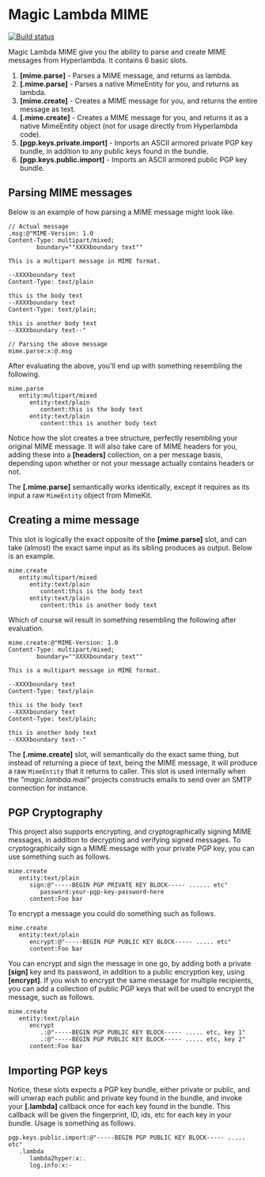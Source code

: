 
# Magic Lambda MIME

[![Build status](https://travis-ci.org/polterguy/magic.lambda.mime.svg?master)](https://travis-ci.org/polterguy/magic.lambda.mime)

Magic Lambda MIME give you the ability to parse and create MIME messages from Hyperlambda. It contains 6 basic slots.

1. **[mime.parse]** - Parses a MIME message, and returns as lambda.
1. **[.mime.parse]** - Parses a native MimeEntity for you, and returns as lambda.
2. **[mime.create]** - Creates a MIME message for you, and returns the entire message as text.
3. **[.mime.create]** - Creates a MIME message for you, and returns it as a native MimeEntity object (not for usage directly from Hyperlambda code).
4. **[pgp.keys.private.import]** - Imports an ASCII armored private PGP key bundle, in addition to any public keys found in the bundle.
4. **[pgp.keys.public.import]** - Imports an ASCII armored public PGP key bundle.

## Parsing MIME messages

Below is an example of how parsing a MIME message might look like.

```
// Actual message
.msg:@"MIME-Version: 1.0
Content-Type: multipart/mixed;
        boundary=""XXXXboundary text""

This is a multipart message in MIME format.

--XXXXboundary text
Content-Type: text/plain

this is the body text
--XXXXboundary text
Content-Type: text/plain;

this is another body text
--XXXXboundary text--"

// Parsing the above message
mime.parse:x:@.msg
```

After evaluating the above, you'll end up with something resembling the following.

```
mime.parse
   entity:multipart/mixed
      entity:text/plain
         content:this is the body text
      entity:text/plain
         content:this is another body text
```

Notice how the slot creates a tree structure, perfectly resembling your original MIME message. It will also take care of
MIME headers for you, adding these into a **[headers]** collection, on a per message basis, depending upon whether or not
your message actually contains headers or not.

The **[.mime.parse]** semantically works identically, except it requires as its input a raw `MimeEntity` object from MimeKit.

## Creating a mime message

This slot is logically the exact opposite of the **[mime.parse]** slot, and can take (almost) the exact same input as
its sibling produces as output. Below is an example.

```
mime.create
   entity:multipart/mixed
      entity:text/plain
         content:this is the body text
      entity:text/plain
         content:this is another body text
```

Which of course wil result in something resembling the following after evaluation.

```
mime.create:@"MIME-Version: 1.0
Content-Type: multipart/mixed;
        boundary=""XXXXboundary text""

This is a multipart message in MIME format.

--XXXXboundary text
Content-Type: text/plain

this is the body text
--XXXXboundary text
Content-Type: text/plain;

this is another body text
--XXXXboundary text--"
```

The **[.mime.create]** slot, will semantically do the exact same thing, but instead of returning a piece of text, being the MIME message,
it will produce a raw `MimeEntity` that it returns to caller. This slot is used internally when the _"magic.lambda.mail"_ projects
constructs emails to send over an SMTP connection for instance.

## PGP Cryptography

This project also supports encrypting, and cryptographically signing MIME messages, in addition to decrypting and verifying signed
messages. To cryptographically sign a MIME message with your private PGP key, you can use something such as follows.

```
mime.create
   entity:text/plain
      sign:@"-----BEGIN PGP PRIVATE KEY BLOCK----- ...... etc"
         password:your-pgp-key-password-here
      content:Foo bar
```

To encrypt a message you could do something such as follows.

```
mime.create
   entity:text/plain
      encrypt:@"-----BEGIN PGP PUBLIC KEY BLOCK----- ..... etc"
      content:Foo bar
```

You can encrypt and sign the message in one go, by adding both a private **[sign]** key and its password, in addition to a public
encryption key, using **[encrypt]**. If you wish to encrypt the same message for multiple recipients, you can add a collection
of public PGP keys that will be used to encrypt the message, such as follows.

```
mime.create
   entity:text/plain
      encrypt
         .:@"-----BEGIN PGP PUBLIC KEY BLOCK----- ..... etc, key 1"
         .:@"-----BEGIN PGP PUBLIC KEY BLOCK----- ..... etc, key 2"
      content:Foo bar
```

## Importing PGP keys

Notice, these slots expects a PGP key bundle, either private or public, and will unwrap each public and private key found in the bundle,
and invoke your **[.lambda]** callback once for each key found in the bundle. This callback will be given the fingerprint, ID, ids, etc
for each key in your bundle. Usage is something as follows.

```
pgp.keys.public.import:@"-----BEGIN PGP PUBLIC KEY BLOCK----- ..... etc"
   .lambda
      lambda2hyper:x:.
      log.info:x:-
```
